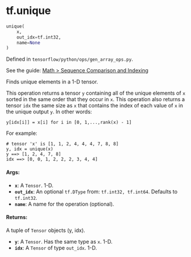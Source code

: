 <div itemscope itemtype="http://developers.google.com/ReferenceObject">
<meta itemprop="name" content="tf.unique" />
</div>

# tf.unique

``` python
unique(
    x,
    out_idx=tf.int32,
    name=None
)
```



Defined in `tensorflow/python/ops/gen_array_ops.py`.

See the guide: [Math > Sequence Comparison and Indexing](../../../api_guides/python/math_ops.md#Sequence_Comparison_and_Indexing)

Finds unique elements in a 1-D tensor.

This operation returns a tensor `y` containing all of the unique elements of `x`
sorted in the same order that they occur in `x`. This operation also returns a
tensor `idx` the same size as `x` that contains the index of each value of `x`
in the unique output `y`. In other words:

`y[idx[i]] = x[i] for i in [0, 1,...,rank(x) - 1]`

For example:

```
# tensor 'x' is [1, 1, 2, 4, 4, 4, 7, 8, 8]
y, idx = unique(x)
y ==> [1, 2, 4, 7, 8]
idx ==> [0, 0, 1, 2, 2, 2, 3, 4, 4]
```

#### Args:

* <b>`x`</b>: A `Tensor`. 1-D.
* <b>`out_idx`</b>: An optional `tf.DType` from: `tf.int32, tf.int64`. Defaults to `tf.int32`.
* <b>`name`</b>: A name for the operation (optional).


#### Returns:

A tuple of `Tensor` objects (y, idx).

* <b>`y`</b>: A `Tensor`. Has the same type as `x`. 1-D.
* <b>`idx`</b>: A `Tensor` of type `out_idx`. 1-D.